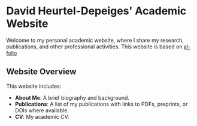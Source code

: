 # David Heurtel-Depeiges' Academic Website

Welcome to my personal academic website, where I share my research, publications, and other professional activities. This website is based on [al-folio](https://github.com/alshedivat/al-folio)

## Website Overview

This website includes:

- **About Me**: A brief biography and background.
- **Publications**: A list of my publications with links to PDFs, preprints, or DOIs where available.
- **CV**: My academic CV.